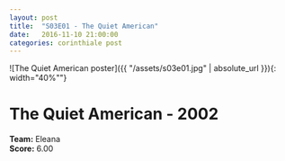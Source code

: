 ```yaml
---
layout: post
title:  "S03E01 - The Quiet American"
date:   2016-11-10 21:00:00
categories: corinthiale post
---
```


![The Quiet American poster]({{ "/assets/s03e01.jpg" | absolute_url }}){: width="40%""}

# **The Quiet American** - 2002

**Team:** Eleana
<br/>
**Score:** 6.00

